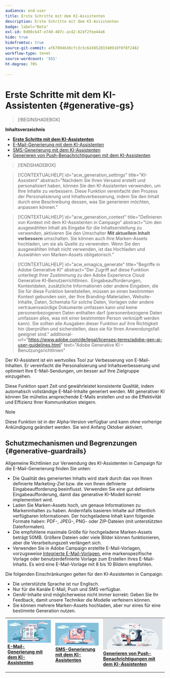 ```yaml
---
audience: end-user
title: Erste Schritte mit dem KI-Assistenten
description: Erste Schritte mit dem KI-Assistenten
badge: label="Beta"
exl-id: 0d00cb47-e740-407c-ac42-824f2fee44a6
hide: true
hidefromtoc: true
source-git-commit: af67094638cfc3c5c64385203340918f0f8f2482
workflow-type: tm+mt
source-wordcount: '551'
ht-degree: 70%

---
```


# Erste Schritte mit dem KI-Assistenten {#generative-gs}

>[!BEGINSHADEBOX]

**Inhaltsverzeichnis**

* **[Erste Schritte mit dem KI-Assistenten](generative-gs.md)**
* [E-Mail-Generierung mit dem KI-Assistenten](generative-content.md)
* [SMS-Generierung mit dem KI-Assistenten](generative-sms.md)
* [Generieren von Push-Benachrichtigungen mit dem KI-Assistenten](generative-push.md)

>[!ENDSHADEBOX]

>[!CONTEXTUALHELP]
>id="acw_generation_settings"
>title="KI-Assistent"
>abstract="Nachdem Sie Ihren Versand erstellt und personalisiert haben, können Sie den KI-Assistenten verwenden, um Ihre Inhalte zu verbessern. Diese Funktion vereinfacht den Prozess der Personalisierung und Inhaltsverbesserung, indem Sie den Inhalt durch eine Beschreibung dessen, was Sie generieren möchten, anpassen können."


>[!CONTEXTUALHELP]
>id="acw_generation_context"
>title="Definieren von Kontext mit dem KI-Assistenten in Campaign"
>abstract="Um den ausgewählten Inhalt als Eingabe für die Inhaltserstellung zu verwenden, aktivieren Sie den Umschalter **Mit aktuellem Inhalt verbessern** umschalten. Sie können auch Ihre Marken-Assets hochladen, um sie als Quelle zu verwenden. Wenn Sie den ausgewählten Inhalt nicht verwenden, ist das Hochladen und Auswählen von Marken-Assets obligatorisch."


>[!CONTEXTUALHELP]
>id="acw_emagica_generate"
>title="Begriffe in Adobe Generative KI"
>abstract="Der Zugriff auf diese Funktion unterliegt Ihrer Zustimmung zu den Adobe Experience Cloud Generative KI-Benutzerrichtlinien.  Eingabeaufforderungen, Kontextdaten, zusätzliche Informationen oder andere Eingaben, die Sie für diese Funktion bereitstellen, müssen an einen bestimmten Kontext gebunden sein, der Ihre Branding-Materialien, Website-Inhalte, Daten, Schemata für solche Daten, Vorlagen oder andere vertrauenswürdige Dokumente umfassen kann und keine personenbezogenen Daten enthalten darf (personenbezogene Daten umfassen alles, was mit einer bestimmten Person verknüpft werden kann). Sie sollten alle Ausgaben dieser Funktion auf ihre Richtigkeit hin überprüfen und sicherstellen, dass sie für Ihren Anwendungsfall geeignet sind."
>additional-url="https://www.adobe.com/de/legal/licenses-terms/adobe-gen-ai-user-guidelines.html" text="Adobe Generative KI – Benutzungsrichtlinien"

Der KI-Assistent ist ein wertvolles Tool zur Verbesserung von E-Mail-Inhalten. Er vereinfacht die Personalisierung und Inhaltsverbesserung und optimiert Ihre E-Mail-Sendungen, um besser auf Ihre Zielgruppe einzugehen.

Diese Funktion spart Zeit und gewährleistet konsistente Qualität, indem automatisch vollständige E-Mail-Inhalte generiert werden. Mit generativer KI können Sie mühelos ansprechende E-Mails erstellen und so die Effektivität und Effizienz Ihrer Kommunikation steigern.

>[!NOTE]
>
>Diese Funktion ist in der Alpha-Version verfügbar und kann ohne vorherige Ankündigung geändert werden. Sie wird Anfang Oktober aktiviert.

## Schutzmechanismen und Begrenzungen {#generative-guardrails}

Allgemeine Richtlinien zur Verwendung des KI-Assistenten in Campaign für die E-Mail-Generierung finden Sie unten:

* Die Qualität des generierten Inhalts wird stark durch das von Ihnen definierte Marketing-Ziel bzw. die von Ihnen definierte Eingabeaufforderung beeinflusst. Verwenden Sie eine gut definierte Eingabeaufforderung, damit das generative KI-Modell korrekt implementiert wird. 
* Laden Sie Marken-Assets hoch, um genaue Informationen zu Markeninhalten zu haben. Andernfalls basieren Inhalte auf öffentlich verfügbaren Informationen. Der hochgeladene Inhalt kann folgende Formate haben: PDF-, JPEG-, PNG- oder ZIP-Dateien (mit unterstützten Dateiformaten).
* Die empfohlene maximale Größe für hochgeladene Marken-Assets beträgt 50MB. Größere Dateien oder viele Bilder können funktionieren, aber die Verarbeitungszeit verlängert sich.
* Verwenden Sie in Adobe Campaign erstellte E-Mail-Vorlagen, vorzugsweise [Integrierte E-Mail-Vorlagen](../email/create-email-templates.md), eine markenspezifische Vorlage oder benutzerdefinierte Vorlage zum Erstellen Ihres E-Mail-Inhalts. Es wird eine E-Mail-Vorlage mit 8 bis 10 Bildern empfohlen.


Die folgenden Einschränkungen gelten für den KI-Assistenten in Campaign:

* Die unterstützte Sprache ist nur Englisch.
* Nur für die Kanäle E-Mail, Push und SMS verfügbar.
* GenAI-Inhalte sind möglicherweise nicht immer korrekt: Geben Sie Ihr Feedback, damit unsere Techniker die Modelle verfeinern können.
* Sie können mehrere Marken-Assets hochladen, aber nur eines für eine bestimmte Generation nutzen.



<table style="table-layout:fixed"><tr style="border: 0;">
<td>
<a href="generative-content.md">
<img alt="E-Mail-Generierung" src="assets/do-not-localize/text-genai.jpeg">
</a>
<div>
<a href="generative-content.md"><strong>E-Mail-Generierung mit dem KI-Assistenten</strong></a>
</div>
<p>
</td>
<td>
<a href="generative-sms.md">
<img alt="SMS-Generierung" src="assets/do-not-localize/image-genai.jpeg">
</a>
<div><a href="generative-sms.md"><strong>SMS-Generierung mit dem KI-Assistenten</strong>
</div>
<p>
</td>
<td>
<a href="generative-push.md">
<img alt="Push-Generierung" src="assets/do-not-localize/email-genai.jpeg">
</a>
<div>
<a href="generative-push.md"><strong>Generieren von Push-Benachrichtigungen mit dem KI-Assistenten</strong></a>
</div>
<p></td>
</tr></table>
